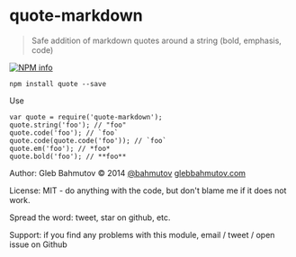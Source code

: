 # quote-markdown

> Safe addition of markdown quotes around a string (bold, emphasis, code)

[![NPM info][nodei.co]](https://npmjs.org/package/quote-markdown)

    npm install quote --save

Use

    var quote = require('quote-markdown');
    quote.string('foo'); // "foo"
    quote.code('foo'); // `foo`
    quote.code(quote.code('foo')); // `foo`
    quote.em('foo'); // *foo*
    quote.bold('foo'); // **foo**

Author: Gleb Bahmutov &copy; 2014
[@bahmutov](https://twitter.com/bahmutov) [glebbahmutov.com](http://glebbahmutov.com)

License: MIT - do anything with the code, but don't blame me if it does not work.

Spread the word: tweet, star on github, etc.

Support: if you find any problems with this module, email / tweet / open issue on Github

[nodei.co]: https://nodei.co/npm/quote-markdown.png?downloads=true
